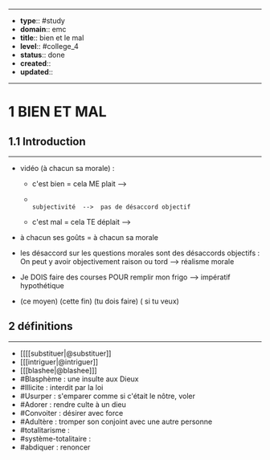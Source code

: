 
---
- **type**:: #study
- **domain**:: emc
- **title**:: bien et le mal
- **level**:: #college_4
- **status**:: done
- **created**:: 
- **updated**:: 
---

# 1	BIEN ET MAL

## 1.1	Introduction
---

- vidéo (à chacun sa morale) :
	- c'est bien  =  cela ME plait     -->
	-                                                           subjectivité  -->  pas de désaccord objectif
	- c'est mal  = cela TE déplait    -->
- à chacun ses goûts = à chacun sa morale

- les désaccord sur les questions morales sont des désaccords objectifs :                                                   On peut y avoir objectivement raison ou tord --> réalisme morale

- Je DOIS faire des courses POUR remplir mon frigo --> impératif   hypothétique 
- (ce moyen)                         (cette fin)                                   (tu dois faire)  ( si tu veux)




## 2	définitions
---



- [[[[substituer|@substituer]]
- [[[intriguer|@intriguer]]
- [[[blashee|@blashee]]]
- #Blasphème : une insulte aux Dieux
- #Illicite : interdit par la loi
- #Usurper : s'emparer comme si c'était le nôtre, voler
- #Adorer : rendre culte à un dieu
- #Convoiter : désirer avec force
- #Adultère : tromper son conjoint avec une autre personne
- #totalitarisme  : 
- #système-totalitaire :
- #abdiquer : renoncer

